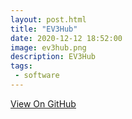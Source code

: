 ```yaml
---
layout: post.html
title: "EV3Hub"
date: 2020-12-12 18:52:00
image: ev3hub.png
description: EV3Hub
tags:
 - software
---
```


[View On GitHub](https://github.com/Thaddeus-Maximus/ev3hub)